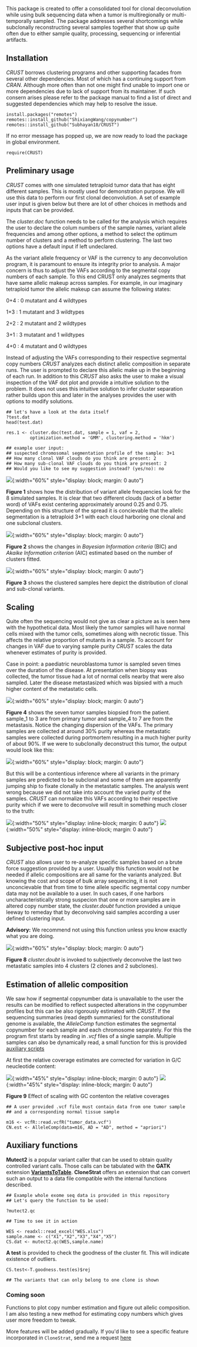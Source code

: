 This package is created to offer a consolidated tool for clonal deconvolution while using bulk sequencing data when a tumor is multiregionally or 
multi-temporally sampled. The package addresses several shortcomings while subclonally reconstructing several samples together that show up quite often 
due to either sample quality, processing, sequencing or inferential artifacts.

## Installation
*CRUST* borrows clustering programs and other supporting facades from several other dependencies. Most of which has a continuing support from *CRAN*. Although more often than not one might find unable to import one or more dependencies due to lack of support from its maintainer. If such consern arises please refer to the package manual to 
find a list of direct and suggested dependencies which may help to resolve the issue.

```{r}
install.packages("remotes")
remotes::install_github("ShixiangWang/copynumber")
remotes::install_github("Subhayan18/CRUST")
```

If no error message has popped up, we are now ready to load the package in global environment.

```{r}
require(CRUST)
```

## Preliminary usage

*CRUST* comes with one simulated tetraploid tumor data that has eight different samples. This is mostly used for demonstration purpose. 
We will use this data to perform our first clonal deconvolution. A set of example user input is given below but there are lot of other choices 
in methods and inputs that can be provided.

The *cluster.doc* function needs to be called for the analysis which requires the user to declare the colum numbers of the sample names, variant allele frequencies 
and among other options, a method to select the optimum number of clusters and a method to perform clustering. The last two options have a default input if left 
undeclared.

As the variant allele frequency or VAF is the currency to any deconvolution program, it is paramount to ensure its integrity prior to analysis. A major concern 
is thus to adjust the VAFs according to the segmental copy numbers of each sample. To this end CRUST only analyzes segments that have same allelic makeup across 
samples. For example, in our imaginary tetraploid tumor the allelic makeup can assume the following states:

0+4 : 0 mutatant and 4 wildtypes

1+3 : 1 mutatant and 3 wildtypes

2+2 : 2 mutatant and 2 wildtypes

3+1 : 3 mutatant and 1 wildtypes

4+0 : 4 mutatant and 0 wildtypes

Instead of adjusting the VAFs corresponding to their respective segmental copy numbers *CRUST* analyzes each distinct allelic composition in separate runs. The user is prompted to declare this allelic make up in the beginning of each run. In addition to this *CRUST* also asks the user to make a visual inspection of the VAF dot plot and provide 
a intuitive solution to the problem. It does not uses this intuitive solution to infer cluster separation rather builds upon this and later in the analyses provides the user 
with options to modify solutions.

```{r}
## let's have a look at the data itself
?test.dat
head(test.dat)

res.1 <- cluster.doc(test.dat, sample = 1, vaf = 2, 
         optimization.method = 'GMM', clustering.method = 'hkm')

## example user input:
## suspected chromosomal segmentation profile of the sample: 3+1
## How many clonal VAF clouds do you think are present: 2
## How many sub-clonal VAF clouds do you think are present: 2
## Would you like to see my suggestion instead? (yes/no): no
```

![](/source/test.dat.1.png){:width="60%" style="display: block; margin: 0 auto"}

**Figure 1** shows how the distribution of variant allele frequencies look for the 8 simulated samples. It is clear that two different clouds (lack  of a better word) of VAFs exist centering approximately around 0.25 and 0.75. Depending on this structure of the spread it is concievable that the allelic segmentation is a tetraploid 3+1 with each cloud harboring one clonal and one subclonal clusters.

![](/source/test.dat.2.png){:width="60%" style="display: block; margin: 0 auto"}

**Figure 2** shows the changes in *Bayesian Information criteria* (BIC) and *Akaike Information criterion* (AIC) estimated based on the number of clusters fitted.

![](/source/test.dat.3.png){:width="60%" style="display: block; margin: 0 auto"}  

**Figure 3** shows the clustered samples here depict the distribution of clonal and sub-clonal variants.

## Scaling

Quite often the sequencing would not give as clear a picture as is seen here with the hypothetical data. Most likely the tumor samples will have normal cells mixed with the tumor cells, sometimes along with necrotic tissue. This affects the relative proportion of mutants in a sample. To account for changes in VAF due to varying sample purity *CRUST* scales the data whenever estimates of purity is provided.

Case in point: a paediatric neuroblastoma tumor is sampled seven times over the duration of the disease. At presentation when biopsy was collected, the tumor tissue had a lot of normal cells nearby that were also sampled. Later the disease metastasized which was bipsied with a much higher content of the metastatic cells.

![](/source/ES.1.jpg){:width="60%" style="display: block; margin: 0 auto"}  

**Figure 4** shows the seven tumor samples biopsied from the patient. sample_1 to 3 are from primary tumor and sample_4 to 7 are from the metastasis. Notice the changing dispersion of the VAFs. The primary samples are collected at around 30% purity whereas the metastatic samples were collected during portmortem resulting in a much higher purity of about 90%. If we were to subclonally deconstruct this tumor, the output would look like this:

![](/source/ES.2.jpg){:width="60%" style="display: block; margin: 0 auto"} 

But this will be a contentious inference where all variants in the primary samples are predicted to be subclonal and some of them are apparently jumping ship to fixate clonally in the metastatic samples. The analysis went wrong because we did not take into account the varied purity of the samples. *CRUST* can normalize this VAFs according to their respective purity which if we were to deconvolve will result in something much closer to the truth:

![](/source/ES.3.jpg){:width="50%" style="display: inline-block; margin: 0 auto"} 
![](/source/ES.4.1.jpg){:width="50%" style="display: inline-block; margin: 0 auto"} 

## Subjective post-hoc input

*CRUST* also allows user to re-analyze specific samples based on a brute force suggestion provided by a user. Usually this function would not be needed if allelic compositions are all same for the variants analyzed. But knowing the cost and scope of bulk array sequencing, it is not unconcievable that from time to time allele specific segmental copy number data may not be available to a user. In such cases, if one harbors uncharacteristically strong suspecion that one or more samples are in altered copy number state, the *cluster.doubt* function provided a unique leeway to remeday that by deconvolving said samples according a user defined clustering input.

**Advisory:** We recommend not using this function unless you know exactly what you are doing.

![](/source/ES.5.1.jpg){:width="60%" style="display: block; margin: 0 auto"}

**Figure 8** *cluster.doubt* is invoked to subjectively deconvolve the last two metastatic samples into 4 clusters (2 clones and 2 subclones).

## Estimation of allelic composition

We saw how if segmental copynumber data is unavailable to the user the results can be modified to reflect suspected alterations in the copynumber profiles but this can be also rigorously estimated with *CRUST*. If the sequencing summaries (read depth summaries) for the constitutional genome is available, the *AlleleComp* function estimates the segmental copynumber for each sample and each chromosome separately. For this the program first starts by reading in *.vcf* files of a single sample. Multiple samples can also be dynamically read, a small function for this is provided [auxiliary scripts](https://github.com/Subhayan18/CRUST/blob/ver_1.1.0/auxiliary%20scripts/read_vcfs_fromDIR.R) 

At first the relative coverage estimates are corrected for variation in G/C neucleotide content:

![](/source/AC.1.jpg){:width="45%" style="display: inline-block; margin: 0 auto"}
![](/source/AC.2.jpg){:width="45%" style="display: inline-block; margin: 0 auto"}

**Figure 9** Effect of scaling with GC contenton the relative coverages

```{r, eval=FALSE, echo=TRUE}
## A user provided .vcf file must contain data from one tumor sample
## and a corresponding normal tissue sample

m16 <- vcfR::read.vcfR("tumor_data.vcf")
CN.est <- AlleleComp(data=m16, AD = "AD", method = "apriori")
```

## Auxiliary functions

**Mutect2** is a popular variant caller that can be used to obtain quality controlled variant calls. Those calls can be tabulated with the **GATK** extension [**VariantsToTable**](https://gatk.broadinstitute.org/hc/en-us/articles/360042476292-VariantsToTable). **CloneStrat** offers an extension that can convert such an output to a data file compatible with the internal functions described.

```{r, eval=TRUE, echo=TRUE}
## Example whole exome seq data is provided in this repository
## Let's query the function to be used:

?mutect2.qc

## Time to see it in action

WES <- readxl::read_excel("WES.xlsx")
sample.name <- c("X1","X2","X3","X4","X5")
CS.dat <- mutect2.qc(WES,sample.name)
```

**A test** is provided to check the goodness of the cluster fit. This will indicate existence of outliers.
```{r, eval=FALSE, echo=TRUE}
CS.test<-T.goodness.test(es)$rej

## The variants that can only belong to one clone is shown
```
### Coming soon

Functions to plot copy number estimation and figure out allelic composition. I am also testing a new method for estimating copy numbers which gives user more freedom to tweak.

More features will be added gradually. If you'd like to see a specific feature incorporated in `CloneStrat`, send me 
a request [here](https://htmlpreview.github.io/?https://github.com/Subhayan18/CloneStrat/blob/master/footer.html)
